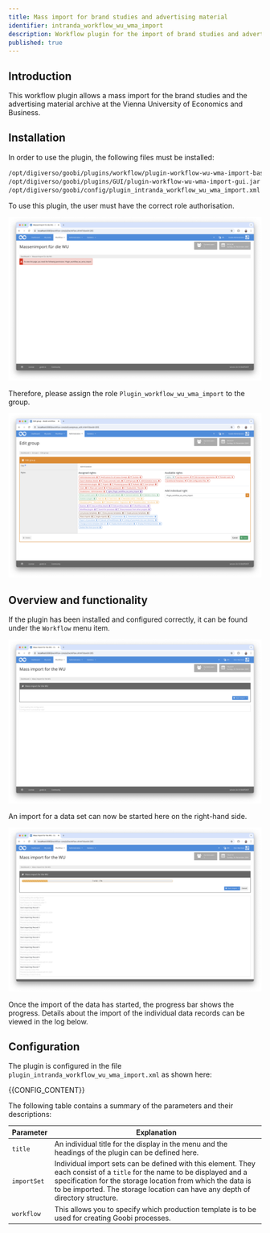 ```yaml
---
title: Mass import for brand studies and advertising material
identifier: intranda_workflow_wu_wma_import
description: Workflow plugin for the import of brand studies and advertising material at WU Vienna
published: true
---
```


## Introduction
This workflow plugin allows a mass import for the brand studies and the advertising material archive at the Vienna University of Economics and Business.

## Installation
In order to use the plugin, the following files must be installed:

```bash
/opt/digiverso/goobi/plugins/workflow/plugin-workflow-wu-wma-import-base.jar
/opt/digiverso/goobi/plugins/GUI/plugin-workflow-wu-wma-import-gui.jar
/opt/digiverso/goobi/config/plugin_intranda_workflow_wu_wma_import.xml
```

To use this plugin, the user must have the correct role authorisation.

![The plugin cannot be used without correct authorisation](screen1_en.png)

Therefore, please assign the role `Plugin_workflow_wu_wma_import` to the group.

![Correctly assigned role for users](screen2_en.png)


## Overview and functionality
If the plugin has been installed and configured correctly, it can be found under the `Workflow` menu item.

![User interface of the plugin](screen3_en.png)

An import for a data set can now be started here on the right-hand side.

![Started import](screen4_en.png)

Once the import of the data has started, the progress bar shows the progress. Details about the import of the individual data records can be viewed in the log below.


## Configuration
The plugin is configured in the file `plugin_intranda_workflow_wu_wma_import.xml` as shown here:

{{CONFIG_CONTENT}}

The following table contains a summary of the parameters and their descriptions:

Parameter               | Explanation
------------------------|------------------------------------
`title`                 | An individual title for the display in the menu and the headings of the plugin can be defined here.
`importSet`             | Individual import sets can be defined with this element. They each consist of a `title` for the name to be displayed and a specification for the storage location from which the data is to be imported. The storage location can have any depth of directory structure.
`workflow`              | This allows you to specify which production template is to be used for creating Goobi processes.
